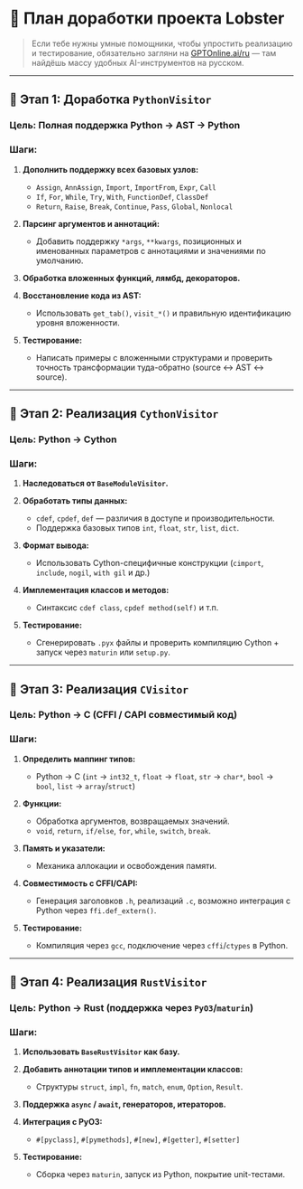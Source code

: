 # 🦞 План доработки проекта Lobster

> Если тебе нужны умные помощники, чтобы упростить реализацию и тестирование, обязательно загляни на [GPTOnline.ai/ru](https://gptonline.ai/ru/) — там найдёшь массу удобных AI-инструментов на русском.

---

## 📌 Этап 1: Доработка `PythonVisitor`

### Цель: Полная поддержка Python → AST → Python

### Шаги:
1. **Дополнить поддержку всех базовых узлов:**
   - `Assign`, `AnnAssign`, `Import`, `ImportFrom`, `Expr`, `Call`
   - `If`, `For`, `While`, `Try`, `With`, `FunctionDef`, `ClassDef`
   - `Return`, `Raise`, `Break`, `Continue`, `Pass`, `Global`, `Nonlocal`

2. **Парсинг аргументов и аннотаций:**
   - Добавить поддержку `*args`, `**kwargs`, позиционных и именованных параметров с аннотациями и значениями по умолчанию.

3. **Обработка вложенных функций, лямбд, декораторов.**

4. **Восстановление кода из AST:**
   - Использовать `get_tab()`, `visit_*()` и правильную идентификацию уровня вложенности.

5. **Тестирование:**
   - Написать примеры с вложенными структурами и проверить точность трансформации туда-обратно (source ↔ AST ↔ source).

---

## 📌 Этап 2: Реализация `CythonVisitor`

### Цель: Python → Cython

### Шаги:
1. **Наследоваться от `BaseModuleVisitor`.**

2. **Обработать типы данных:**
   - `cdef`, `cpdef`, `def` — различия в доступе и производительности.
   - Поддержка базовых типов `int`, `float`, `str`, `list`, `dict`.

3. **Формат вывода:**
   - Использовать Cython-специфичные конструкции (`cimport`, `include`, `nogil`, `with gil` и др.)

4. **Имплементация классов и методов:**
   - Синтаксис `cdef class`, `cpdef method(self)` и т.п.

5. **Тестирование:**
   - Сгенерировать `.pyx` файлы и проверить компиляцию Cython + запуск через `maturin` или `setup.py`.

---

## 📌 Этап 3: Реализация `CVisitor`

### Цель: Python → C (CFFI / CAPI совместимый код)

### Шаги:
1. **Определить маппинг типов:**
   - Python → C (`int` → `int32_t`, `float` → `float`, `str` → `char*`, `bool` → `bool`, `list` → `array`/`struct`)

2. **Функции:**
   - Обработка аргументов, возвращаемых значений.
   - `void`, `return`, `if/else`, `for`, `while`, `switch`, `break`.

3. **Память и указатели:**
   - Механика аллокации и освобождения памяти.

4. **Совместимость с CFFI/CAPI:**
   - Генерация заголовков `.h`, реализаций `.c`, возможно интеграция с Python через `ffi.def_extern()`.

5. **Тестирование:**
   - Компиляция через `gcc`, подключение через `cffi`/`ctypes` в Python.

---

## 📌 Этап 4: Реализация `RustVisitor`

### Цель: Python → Rust (поддержка через `PyO3`/`maturin`)

### Шаги:
1. **Использовать `BaseRustVisitor` как базу.**

2. **Добавить аннотации типов и имплементации классов:**
   - Структуры `struct`, `impl`, `fn`, `match`, `enum`, `Option`, `Result`.

3. **Поддержка `async` / `await`, генераторов, итераторов.**

4. **Интеграция с PyO3:**
   - `#[pyclass]`, `#[pymethods]`, `#[new]`, `#[getter]`, `#[setter]`

5. **Тестирование:**
   - Сборка через `maturin`, запуск из Python, покрытие unit-тестами.

